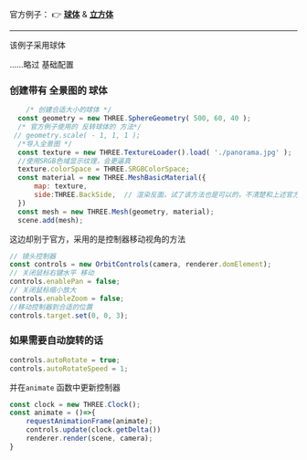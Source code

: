 官方例子： 👉 [**球体**](https://threejs.org/examples/?q=panorama#webgl_panorama_equirectangular)  &  [**立方体**](https://threejs.org/examples/?q=panorama#webgl_panorama_cube)

---

该例子采用球体

……略过 基础配置

### 创建带有 全景图的 球体

```js
 	/* 创建合适大小的球体 */
  const geometry = new THREE.SphereGeometry( 500, 60, 40 );
  /* 官方例子使用的 反转球体的 方法*/
 // geometry.scale( - 1, 1, 1 );
  /*导入全景图 */
  const texture = new THREE.TextureLoader().load( './panorama.jpg' );
  //使用SRGB色域显示纹理，会更逼真
  texture.colorSpace = THREE.SRGBColorSpace;
  const material = new THREE.MeshBasicMaterial({
      map: texture,
      side:THREE.BackSide,  // 渲染反面，试了该方法也是可以的，不清楚和上述官方的差异
  })
  const mesh = new THREE.Mesh(geometry, material);
  scene.add(mesh);
```

这边却别于官方，采用的是控制器移动视角的方法

```js
// 镜头控制器
const controls = new OrbitControls(camera, renderer.domElement);
// 关闭鼠标右键水平 移动
controls.enablePan = false;
// 关闭鼠标缩小放大
controls.enableZoom = false;
//移动控制器到合适的位置
controls.target.set(0, 0, 3);
```

### 如果需要自动旋转的话

```js
controls.autoRotate = true;
controls.autoRotateSpeed = 1;
```

并在`animate` 函数中更新控制器

```js
const clock = new THREE.Clock();
const animate = ()=>{
    requestAnimationFrame(animate);
    controls.update(clock.getDelta())
    renderer.render(scene, camera);
}
```